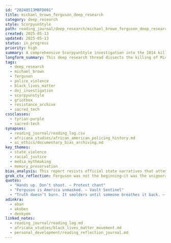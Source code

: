 ```yaml
---
id: "20240513MBFD001"
title: michael_brown_ferguson_deep_research
category: deep_research
style: ScorpyunStyle
path: reading_journal/deep_research/michael_brown_ferguson_deep_research.md
created: 2025-05-13
updated: 2025-05-13
status: in_progress
priority: high
summary: A comprehensive ScorpyunStyle investigation into the 2014 killing of Michael Brown in Ferguson, examining law enforcement response, federal involvement, activist resistance, and media narrative construction.
longform_summary: This deep research thread dissects the killing of Michael Brown through multiple lenses—DOJ reporting, protest movements, and the ripple effect on race, policing, and media trust in the United States. It aims to preserve memory, document injustice, and empower future archival justice work within the Anacostia Vault.
tags:
  - deep_research
  - michael_brown
  - ferguson
  - police_violence
  - black_lives_matter
  - doj_investigation
  - scorpyunstyle
  - griotbox
  - resistance_archive
  - sacred_tech
cssclasses:
  - tyrian-purple
  - sacred-tech
synapses:
  - reading_journal/reading_log.csv
  - africana_studies/african_american_policing_history.md
  - ai_ethics/documentary_bias_archiving.md
key_themes:
  - state_violence
  - racial_justice
  - media_mythmaking
  - memory_preservation
bias_analysis: This report resists official state narratives that attempted to flatten or neutralize the truth of Ferguson. It centers Black witness testimony, on-the-ground footage, and BLM framing to challenge epistemic distortion by mainstream media and state investigators.
grok_ctx_reflection: Ferguson was not the beginning—it was the unignorable glyph. What we archive here is more than a murder; it’s a ritual of silence-breaking that split an empire's mask.
quotes:
  - "Hands up. Don’t shoot. — Protest chant"
  - "Ferguson is America unmasked. — Vault Sentinel"
  - "Truth doesn’t burn. It smolders until someone breathes it back. — Digitalscorpyun"
adinkra:
  - eban
  - akoben
  - denkyem
linked_notes:
  - reading_journal/reading_log.md
  - africana_studies/black_lives_matter_movement.md
  - personal_development/reading_reflection_journal.md
---
```

